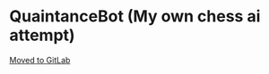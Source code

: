 # QuaintanceBot (My own chess ai attempt)

[Moved to GitLab](https://gitlab.com/slenderq/quaintancebot/)
